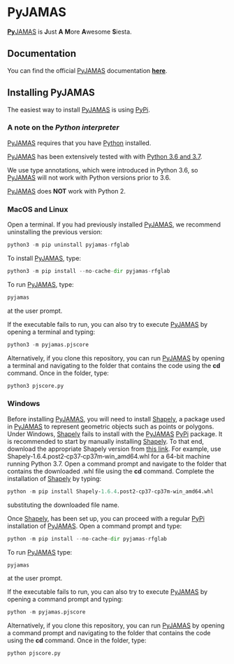 # PyJAMAS

[**Py**JAMAS](https://bitbucket.org/rfg_lab/pyjamas/src/master/) is **J**ust **A** **M**ore **A**wesome **S**iesta.

## Documentation
You can find the official [PyJAMAS](https://bitbucket.org/rfg_lab/pyjamas/src/master/) documentation [**here**](https://pyjamas.readthedocs.io). 

## Installing PyJAMAS
The easiest way to install [PyJAMAS](https://bitbucket.org/rfg_lab/pyjamas/src/master/) is using [PyPi](https://pypi.org/project/pyjamas-rfglab/). 

### A note on the *Python interpreter*
[PyJAMAS](https://bitbucket.org/rfg_lab/pyjamas/src/master/) requires that you have [Python](https://www.python.org/downloads/) installed.  

[PyJAMAS](https://bitbucket.org/rfg_lab/pyjamas/src/master/) has been extensively tested with with [Python 3.6 and 3.7](https://www.python.org/downloads/).

We use type annotations, which were introduced in Python 3.6, so [PyJAMAS](https://bitbucket.org/rfg_lab/pyjamas/src/master/) will not work with Python versions prior to 3.6.

[PyJAMAS](https://bitbucket.org/rfg_lab/pyjamas/src/master/) does **NOT** work with Python 2. 

### MacOS and Linux
Open a terminal. If you had previously installed [PyJAMAS](https://bitbucket.org/rfg_lab/pyjamas/src/master/), we recommend uninstalling the previous version:

```python
python3 -m pip uninstall pyjamas-rfglab
```
 
To install [PyJAMAS](https://bitbucket.org/rfg_lab/pyjamas/src/master/), type:  

```python
python3 -m pip install --no-cache-dir pyjamas-rfglab
```

To run [PyJAMAS](https://bitbucket.org/rfg_lab/pyjamas/src/master/), type:  

```python
pyjamas
```

at the user prompt.

If the executable fails to run, you can also try to execute [PyJAMAS](https://bitbucket.org/rfg_lab/pyjamas/src/master/) by opening a terminal and typing:

```python
python3 -m pyjamas.pjscore
```

Alternatively, if you clone this repository, you can run [PyJAMAS](https://bitbucket.org/rfg_lab/pyjamas/src/master/) by opening a terminal and navigating to the folder that contains the code using the **cd** command. Once in the folder, type:

```python
python3 pjscore.py
```

### Windows
Before installing [PyJAMAS](https://bitbucket.org/rfg_lab/pyjamas/src/master/), you will need to install  [Shapely](https://pypi.org/project/Shapely/), a package used in [PyJAMAS](https://bitbucket.org/rfg_lab/pyjamas/src/master/) to represent geometric objects such as points or polygons. Under Windows, [Shapely](https://pypi.org/project/Shapely/) fails to install with the [PyJAMAS](https://bitbucket.org/rfg_lab/pyjamas/src/master/) [PyPi](https://pypi.org/project/pyjamas-rfglab/) package. It is recommended to start by manually installing [Shapely](https://pypi.org/project/Shapely/). To that end, download the appropriate Shapely version from [this link](https://www.lfd.uci.edu/~gohlke/pythonlibs/#shapely). For example, use  Shapely‑1.6.4.post2‑cp37‑cp37m‑win_amd64.whl for a 64-bit machine running Python 3.7. Open a command prompt and navigate to the folder that contains the downloaded .whl file using the **cd** command. Complete the installation of [Shapely](https://pypi.org/project/Shapely/) by typing:

```python
python -m pip install Shapely‑1.6.4.post2‑cp37‑cp37m‑win_amd64.whl
```
substituting the downloaded file name.


Once [Shapely](https://pypi.org/project/Shapely/), has been set up, you can proceed with a regular [PyPi](https://pypi.org/project/pyjamas-rfglab/) installation of [PyJAMAS](https://bitbucket.org/rfg_lab/pyjamas/src/master/). Open a command prompt and type:  

```python
python -m pip install --no-cache-dir pyjamas-rfglab
```

To run [PyJAMAS](https://bitbucket.org/rfg_lab/pyjamas/src/master/) type:  

```python
pyjamas
```

at the user prompt.  

If the executable fails to run, you can also try to execute [PyJAMAS](https://bitbucket.org/rfg_lab/pyjamas/src/master/) by opening a command prompt and typing:

```python
python -m pyjamas.pjscore
```

Alternatively, if you clone this repository, you can run [PyJAMAS](https://bitbucket.org/rfg_lab/pyjamas/src/master/) by opening a command prompt and navigating to the folder that contains the code using the **cd** command. Once in the folder, type:

```python
python pjscore.py
```